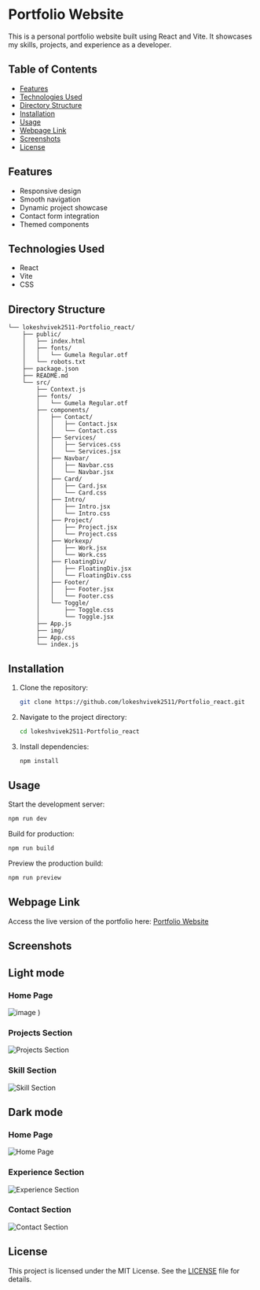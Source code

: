 # Portfolio Website

This is a personal portfolio website built using React and Vite. It showcases my skills, projects, and experience as a developer.

## Table of Contents

- [Features](#features)
- [Technologies Used](#technologies-used)
- [Directory Structure](#directory-structure)
- [Installation](#installation)
- [Usage](#usage)
- [Webpage Link](#webpage-link)
- [Screenshots](#screenshots)
- [License](#license)

## Features

- Responsive design
- Smooth navigation
- Dynamic project showcase
- Contact form integration
- Themed components

## Technologies Used

- React
- Vite
- CSS

## Directory Structure

```
└── lokeshvivek2511-Portfolio_react/
    ├── public/
    │   ├── index.html
    │   ├── fonts/
    │   │   └── Gumela Regular.otf
    │   └── robots.txt
    ├── package.json
    ├── README.md
    └── src/
        ├── Context.js
        ├── fonts/
        │   └── Gumela Regular.otf
        ├── components/
        │   ├── Contact/
        │   │   ├── Contact.jsx
        │   │   └── Contact.css
        │   ├── Services/
        │   │   ├── Services.css
        │   │   └── Services.jsx
        │   ├── Navbar/
        │   │   ├── Navbar.css
        │   │   └── Navbar.jsx
        │   ├── Card/
        │   │   ├── Card.jsx
        │   │   └── Card.css
        │   ├── Intro/
        │   │   ├── Intro.jsx
        │   │   └── Intro.css
        │   ├── Project/
        │   │   ├── Project.jsx
        │   │   └── Project.css
        │   ├── Workexp/
        │   │   ├── Work.jsx
        │   │   └── Work.css
        │   ├── FloatingDiv/
        │   │   ├── FloatingDiv.jsx
        │   │   └── FloatingDiv.css
        │   ├── Footer/
        │   │   ├── Footer.jsx
        │   │   └── Footer.css
        │   └── Toggle/
        │       ├── Toggle.css
        │       └── Toggle.jsx
        ├── App.js
        ├── img/
        ├── App.css
        └── index.js
```

## Installation

1. Clone the repository:
   ```bash
   git clone https://github.com/lokeshvivek2511/Portfolio_react.git
   ```
2. Navigate to the project directory:
   ```bash
   cd lokeshvivek2511-Portfolio_react
   ```
3. Install dependencies:
   ```bash
   npm install
   ```

## Usage

Start the development server:
```bash
npm run dev
```

Build for production:
```bash
npm run build
```

Preview the production build:
```bash
npm run preview
```

## Webpage Link

Access the live version of the portfolio here: [Portfolio Website](https://lokeshwaran-portfolio.netlify.app/)

## Screenshots
## Light mode
### Home Page
![image](https://github.com/user-attachments/assets/dff31703-74cf-4a48-8844-ea45bd16898e)
) 

### Projects Section
![Projects Section](![image](https://github.com/user-attachments/assets/4e972c34-c788-456b-ba76-5b0161f372c6)
)

### Skill Section
![Skill Section](![image](https://github.com/user-attachments/assets/03f4d629-4751-4139-a1a5-eff44dffa0cd)
) 

## Dark mode
### Home Page
![Home Page](![image](https://github.com/user-attachments/assets/742a79ce-55ee-4225-b97b-19f3c79f05c0)
) 

### Experience Section
![Experience Section](![image](https://github.com/user-attachments/assets/d78f7947-131a-4220-a895-e68d73542477)
)

### Contact Section
![Contact Section](![image](https://github.com/user-attachments/assets/6cf1dbd0-d3bb-41b3-bd11-5814319b621a)
) 

## License

This project is licensed under the MIT License. See the [LICENSE](LICENSE) file for details.
